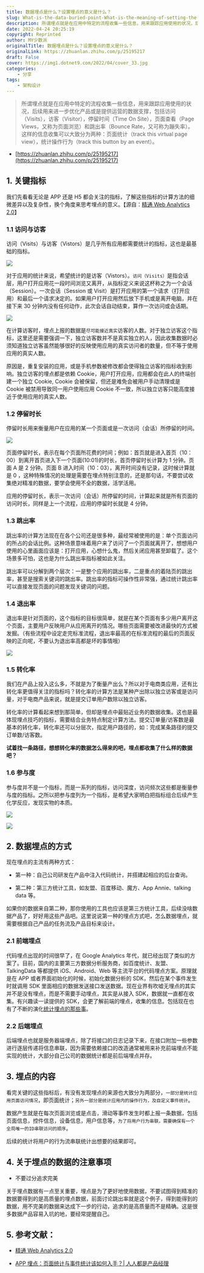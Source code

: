 ```yaml
---
title: 数据埋点是什么？设置埋点的意义是什么？
slug: What-is-the-data-buried-point-What-is-the-meaning-of-setting-the-buried-point
description: 所谓埋点就是在应用中特定的流程收集一些信息，用来跟踪应用使用的状况，后续用来进一步优化产品或是提供运营的数据支撑
date: 2022-04-24 20:25:19
copyright: Reprinted
author: MY少数派
originalTitle: 数据埋点是什么？设置埋点的意义是什么？
originalLink: https://zhuanlan.zhihu.com/p/25195217
draft: False
cover: https://img1.dotnet9.com/2022/04/cover_33.jpg
categories: 
    - 分享
tags: 
    - 架构设计
---
```


> 所谓埋点就是在应用中特定的流程收集一些信息，用来跟踪应用使用的状况，后续用来进一步优化产品或是提供运营的数据支撑，包括访问（Visits），访客（Visitor），停留时间（Time On Site），页面查看（Page Views，又称为页面浏览）和跳出率（Bounce Rate，又可称为蹦失率）。这样的信息收集可以大致分为两种：页面统计（track this virtual page view），统计操作行为（track this button by an event）。

- [https://zhuanlan.zhihu.com/p/25195217](https://zhuanlan.zhihu.com/p/25195217)

## 1. 关键指标

我们先看看无论是 APP 还是 H5 都会关注的指标，了解这些指标的计算方法的细微差异以及复杂性，换个角度来思考埋点的意义。【源自：[精通 Web Analytics 2.0](https://baike.baidu.com/item/%E7%B2%BE%E9%80%9AWeb%20Analytics%202.0/7335513?fr=aladdin)】

### 1.1 访问与访客

访问（Visits）与访客（Vistors）是几乎所有应用都需要统计的指标，这也是最基础的指标。

![](https://img1.dotnet9.com/2022/04/3301.png)

对于应用的统计来说，希望统计的是访客（Vistors）。`访问（Visits）`是指会话层，用户打开应用花一段时间浏览又离开，从指标定义来说这杯称之为一个会话（Session）。一次会话（Session 或 Visit）是打开应用的第一个请求（打开应用）和最后一个请求决定的。如果用户打开应用然后放下手机或是离开电脑，并在接下来 30 分钟内没有任何动作，此次会话自动结束，算作一次访问或会话期。

![](https://img1.dotnet9.com/2022/04/3202.png)

在计算访客时，埋点上报的数据是`尽可能接近真实`访客的人数。对于独立访客这个指标，这里还是需要强调一下，独立访客数并不是真实独立的人，因此收集数据时必须知道独立访客虽然能够很好的反映使用应用的真实访问者的数量，但不等于使用应用的真实人数。

原因是，重复安装的应用，或是手机参数被修改都会使得独立访客的指标收到影响。独立访客的埋点都是依赖 Cookie，用户打开应用，应用都会在此人的终端创建一个独立 Cookie, Cookie 会被保留，但还是难免会被用户手动清理或是 Cookie 被禁用导致同一用户使用应用 Cookie 不一致，所以独立访客只能高度接近于使用应用的真实人数。

### 1.2 停留时长

停留时长用来衡量用户在应用的某一个页面或是一次访问（会话）所停留的时间。

![](https://img1.dotnet9.com/2022/04/3203.png)

页面停留时长，表示在每个页面所花费的时间；例如：首页就是进入首页（10：00）到离开首页进入下一个页面(10:01)的时长，首页停留时长计算为 1 分钟。页面 A 是 2 分钟。页面 B 进入时间（10：03），离开时间没有记录，这时候计算就是 0 ，这种特殊情况的处理是需要在埋点特别注意的，还是那句话，不要尝试收集绝对精准的数据，要学会使用不全的数据，活学活用。

应用的停留时长，表示一次访问（会话）所停留的时间，计算起来就是所有页面的访问时长，同样是上一个流程，应用的停留时长就是 4 分钟。

### 1.3 跳出率

跳出率的计算方法现在在各个公司还是很多种，最经常被使用的是：单个页面访问的所占的会话比例。这种场景意味着用户来了访问了一个页面就离开了，想想用户使用的心里画面应该是：打开应用，心想什么鬼，然后关闭应用甚至卸载了。这个场景多可怕，这也是为什么跳出率指标被如此关注。

跳出率可以分解到两个层次：一是整个应用的跳出率，二是重点的着陆页的跳出率，甚至是搜索关键词的跳出率。跳出率的指标可操作性非常强，通过统计跳出率可以直接发现页面的问题发现关键词的问题。

### 1.4 退出率

退出率是针对页面的，这个指标的目标很简单，就是在某个页面有多少用户离开这个页面，主要用户反映用户从应用离开的情况。哪些页面需要被改进最快的方式被发掘。（有些流程中设定走完标准流程，退出率最高的在标准流程的最后的页面反映的正向呢，不要认为退出率高都是坏的事情哦）

![](https://img1.dotnet9.com/2022/04/3204.png)

### 1.5 转化率

我们在产品上投入这么多，不就是为了衡量产出么？所以对于电商类应用，还有比转化率更值得关注的指标吗？转化率的计算方法是某种产出除以独立访客或是访问量，对于电商产品来说，就是提交订单用户数除以独立访客。

转化率的计算看起来想到那简单，但却是埋点中最贴近业务的数据收集。这也是最体现埋点技巧的指标，需要结合业务特点制定计算方法。提交订单量/访客数是最基本的转化率，转化率还可以分层次，指定用户路径的，如：完成某条路径的提交订单数/访客数。

**试着找一条路径，想想转化率的数据怎么得来的吧，埋点都收集了什么样的数据吧？**

### 1.6 参与度

参与度并不是一个指标，而是一系列的指标，访问深度，访问频次这些都是衡量参与度的指标。之所以把参与度列为一个指标，是希望大家明白把指标组合后续产生化学反应，发现实物的本质。

![](https://img1.dotnet9.com/2022/04/3305.png)

![](https://img1.dotnet9.com/2022/04/3306.png)

## 2. 数据埋点的方式

现在埋点的主流有两种方式：

- 第一种：自己公司研发在产品中注入代码统计，并搭建起相应的后台查询。

- 第二种：第三方统计工具，如友盟、百度移动、魔方、App Annie、talking data 等。

如果你的数据来自第二种，那你使用的工具也应该是第三方统计工具，后续没啥数据产品了，好好用这些产品吧。这里说说第一种的埋点方式吧，怎么数据埋点，就需要根据自己产品的任务流及产品目标来设计。

### 2.1 前端埋点

代码埋点出现的时间很早了，在 Google Analytics 年代，就已经出现了类似的方案了。目前，国内的主要第三方数据分析服务商，如百度统计、友盟、TalkingData 等都提供 iOS、Android、Web 等主流平台的代码埋点方案。原理就是在 APP 或者界面初始化的时候，初始化数据分析的 SDK，然后在某个事件发生时就调用 SDK 里面相应的数据发送接口发送数据。现在业界有吹嘘无埋点的其实并不是没有埋点，而是不需要手动埋点，其实是从接入 SDK，数据就一直都在收集。有兴趣读一读提供的 SDK，会更了解前端的埋点，收集的信息。包括现在也有了不断的演化[统计埋点的那些事](https://www.jianshu.com/p/973d626fa19a)。

### 2.2 后端埋点

后端埋点也就是服务器端埋点，除了将接口的日志记录下来，在接口附加一些参数进行逐层传递将信息串联，因为需要依赖接口的改造通常被用来补充前端埋点不能实现的统计，大部分自己公司的数据统计都是前后端埋点并存。

## 3. 埋点的内容

看完关键的这些指标后，有没有发现埋点的来源也大致分为两部分，`一部分是统计应用页面访问情况`，即页面统计；`另外一部分是统计应用内的操作行为，及自定义事件统计`。

数据产生就是在每次页面浏览或是点击，滑动等事件发生时都上报一条数据，包括页面信息，控件信息，设备信息，用户信息等，`为了将用户行为串联，需要确保有一个全局唯一的ID串联访问的顺序`。

后续的统计将用户的行为流串联统计出想要的结果即可。

## 4. 关于埋点的数据的注意事项

- 不要过分追求完美

关于埋点数据有一点至关重要，埋点是为了更好地使用数据，不要试图得到精准的数据要得到的是高质量的埋点数据，前面讨论跳出率就是这个例子，得到能得到的数据，用不完美的数据来达成下一步的行动，追求的是高质量而不是精确。这是很多数据产品容易入坑的地，要经常提醒自己。

## 5. 参考文献：

- [精通 Web Analytics 2.0](https://baike.baidu.com/item/%E7%B2%BE%E9%80%9AWeb%20Analytics%202.0/7335513?fr=aladdin)

- [APP 埋点：页面统计与事件统计该如何入手？| 人人都是产品经理](http://www.woshipm.com/data-analysis/450268.html)
